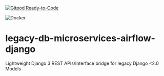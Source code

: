 
[![Gitpod Ready-to-Code](https://img.shields.io/badge/Gitpod-Ready--to--Code-blue?logo=gitpod)](https://gitpod.io/#https://github.com/cielo24/legacy-db-microservices) 

![Docker](https://github.com/cielo24/legacy-db-microservices/workflows/Docker/badge.svg)


# legacy-db-microservices-airflow-django
Lightweight Django 3 REST APIs/Interface bridge for legacy Django <2.0 Models
